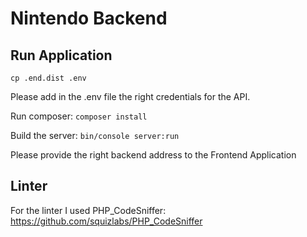 # Nintendo Backend

## Run Application

`cp .end.dist .env`

Please add in the .env file the right credentials for the API.

Run composer: `composer install`

Build the server: `bin/console server:run`

Please provide the right backend address to the Frontend Application

## Linter

For the linter I used PHP_CodeSniffer: https://github.com/squizlabs/PHP_CodeSniffer 
